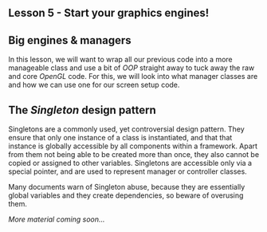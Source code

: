 ## Lesson 5 - Start your graphics engines!

## Big engines & managers

In this lesson, we will want to wrap all our previous code into a more manageable class and use a bit of _OOP_ straight away to tuck away the raw and core _OpenGL_ code. For this, we will look into what manager classes are and how we can use one for our screen setup code. 

## The _Singleton_ design pattern

Singletons are a commonly used, yet controversial design pattern. They ensure that only one instance of a class is instantiated, and that that instance is globally accessible by all components within a framework. Apart from them not being able to be created more than once, they also cannot be copied or assigned to other variables. Singletons are accessible only via a special pointer, and are used to represent manager or controller classes. 

Many documents warn of Singleton abuse, because they are essentially global variables and they create dependencies, so beware of overusing them.

_More material coming soon..._
